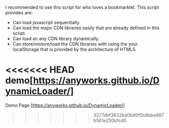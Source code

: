 I recommended to use this script for who loves a bookmarklet.
This script provides are:
  * Can load javascript sequentially.
  * Can load the major CDN libraries easily that are already defined in this script.
  * Can load an any CDN library dynamically.
  * Can store/restore/load the CDN libraries with using the your localStorage that is provided by the architecture of HTML5.
   
<<<<<<< HEAD
   demo[https://anyworks.github.io/DynamicLoader/]
=======
   Demo Page [https://anyworks.github.io/DynamicLoader/]
>>>>>>> 3277dbf3832bd0b80f5b9bbe887b561e250b1cd0
